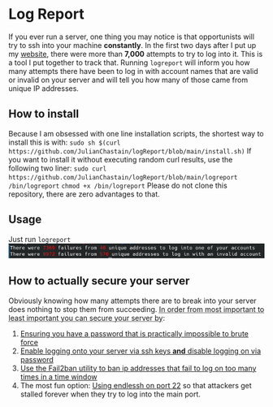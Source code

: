 # Log Report
If you ever run a server, one thing you may notice is that opportunists will try to ssh into your machine **constantly**. In the first two days after I put up my [website](www.julianchastain.com), there were more than **7,000** attempts to try to log into it. This is a tool I put together to track that. Running `logreport` will inform you how many attempts there have been to log in with account names that are valid or invalid on your server and will tell you how many of those came from unique IP addresses.
## How to install
Because I am obsessed with one line installation scripts, the shortest way to install this is with: 
`sudo sh $(curl https://github.com/JulianChastain/logReport/blob/main/install.sh)` 
If you want to install it without executing random curl results, use the following two liner:
`sudo curl https://github.com/JulianChastain/logReport/blob/main/logreport /bin/logreport` 
`chmod +x /bin/logreport` 
Please do not clone this repository, there are zero advantages to that.
## Usage
Just run `logreport`
![An image of the results of running logreport, informs you the number of logins that have been attempted with valid and invalid account names, and the number of unique ip addresses for each.](img/example.png "An example")
## How to actually secure your server
Obviously knowing how many attempts there are to break into your server does nothing to stop them from succeeding. <abbr title="Please note I am not a security expert">In order from most important to least important you can secure your server by</abbr>:
1. [Ensuring you have a password that is practically impossible to brute force](https://www.uic.edu/apps/strong-password/)
2. [Enable logging onto your server via ssh keys **and** disable logging on via password](https://linuxize.com/post/how-to-setup-passwordless-ssh-login/)
3. [Use the Fail2ban utility to ban ip addresses that fail to log on too many times in a time window](https://www.fail2ban.org/wiki/index.php/Main_Page)
4. The most fun option: [Using endlessh on port 22](https://github.com/skeeto/endlessh) so that attackers get stalled forever when they try to log into the main port.
